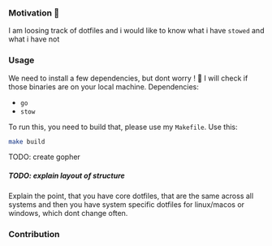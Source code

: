 ### Motivation 💫

I am loosing track of dotfiles and i would like to know what i have `stowed` and what i have not

### Usage

We need to install a few dependencies, but dont worry ! 🚀 I will check if those binaries are on your local machine.
Dependencies:

- `go`
- `stow`

To run this, you need to build that, please use my `Makefile`.
Use this:

```sh
make build
```

TODO: create gopher

##### TODO: explain layout of structure

Explain the point, that you have core dotfiles,
that are the same across all systems
and then you have system specific dotfiles for linux/macos or windows, which dont change often.

### Contribution
